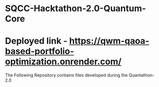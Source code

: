 # SQCC-Hacktathon-2.0-Quantum-Core
# Deployed link - https://qwm-qaoa-based-portfolio-optimization.onrender.com/
The Following Repository contains files developed during the Quantathon-2.0
